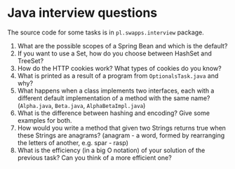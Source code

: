 # Java interview questions

The source code for some tasks is in `pl.swapps.interview` package.

1. What are the possible scopes of a Spring Bean and which is the default?
2. If you want to use a Set, how do you choose between HashSet and TreeSet?
3. How do the HTTP cookies work? What types of cookies do you know?
4. What is printed as a result of a program from `OptionalsTask.java` and why?
5. What happens when a class implements two interfaces, each with a different default implementation of a method with the same name? (`Alpha.java`, `Beta.java`, `AlphaBetaImpl.java`)
6. What is the difference between hashing and encoding? Give some examples for both.
7. How would you write a method that given two Strings returns true when these Strings are anagrams? (anagram - a word, formed by rearranging the letters of another, e.g. spar - rasp)
8. What is the efficiency (in a big O notation) of your solution of the previous task? Can you think of a more efficient one?
